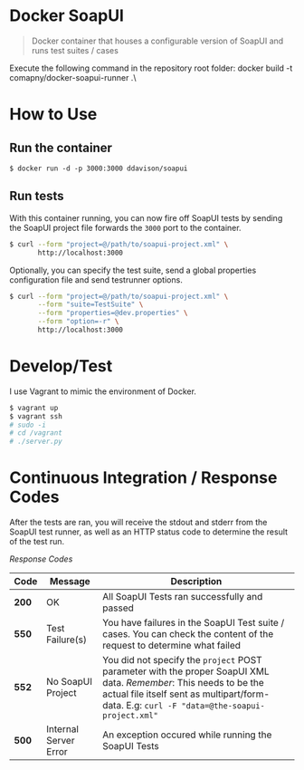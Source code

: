 # Docker SoapUI

> Docker container that houses a configurable version of SoapUI and runs test suites / cases

Execute the following command in the repository root folder:
docker build -t comapny/docker-soapui-runner .\

How to Use
==========

## Run the container
`$ docker run -d -p 3000:3000 ddavison/soapui`

## Run tests
With this container running, you can now fire off SoapUI tests by sending the SoapUI project file
forwards the `3000` port to the container.

```sh
$ curl --form "project=@/path/to/soapui-project.xml" \
       http://localhost:3000
```

Optionally, you can specify the test suite, send a global properties configuration file and send testrunner options.

```sh
$ curl --form "project=@/path/to/soapui-project.xml" \
       --form "suite=TestSuite" \
       --form "properties=@dev.properties" \
       --form "option=-r" \
       http://localhost:3000
```


Develop/Test
============

I use Vagrant to mimic the environment of Docker.

```bash
$ vagrant up
$ vagrant ssh
# sudo -i
# cd /vagrant
# ./server.py
```

Continuous Integration / Response Codes
=======================================

After the tests are ran, you will receive the stdout and stderr from the SoapUI test runner,
as well as an HTTP status code to determine the result of the test run.

*Response Codes*

| Code | Message | Description |
| -----|---------|------------ |
| **200**  | OK      | All SoapUI Tests ran successfully and passed |
| **550**  | Test Failure(s) | You have failures in the SoapUI Test suite / cases. You can check the content of the request to determine what failed |
| **552**  | No SoapUI Project | You did not specify the `project` POST parameter with the proper SoapUI XML data.  *Remember*: This needs to be the actual file itself sent as multipart/form-data. E.g: `curl -F "data=@the-soapui-project.xml"` |
| **500**  | Internal Server Error | An exception occured while running the SoapUI Tests |
